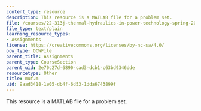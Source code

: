 ```yaml
---
content_type: resource
description: This resource is a MATLAB file for a problem set.
file: /courses/22-313j-thermal-hydraulics-in-power-technology-spring-2007/9aad34181e05db4f6d531dda6743899f_muf.m
file_type: text/plain
learning_resource_types:
- Assignments
license: https://creativecommons.org/licenses/by-nc-sa/4.0/
ocw_type: OCWFile
parent_title: Assignments
parent_type: CourseSection
parent_uid: 2e70c27d-6890-cad3-dcb1-c63bd9346dde
resourcetype: Other
title: muf.m
uid: 9aad3418-1e05-db4f-6d53-1dda6743899f
---
```

This resource is a MATLAB file for a problem set.